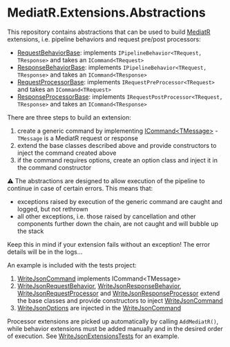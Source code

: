 # MediatR.Extensions.Abstractions

This repository contains abstractions that can be used to build [MediatR](https://github.com/jbogard/MediatR) extensions, i.e. pipeline behaviors and request pre/post processors:

- [RequestBehaviorBase][1]: implements `IPipelineBehavior<TRequest, TResponse>` and takes an `ICommand<TRequest>`
- [ResponseBehaviorBase][2]: implements `IPipelineBehavior<TRequest, TResponse>` and takes an `ICommand<TResponse>`
- [RequestProcessorBase][3]: implements `IRequestPreProcessor<TRequest>` and takes an `ICommand<TRequest>`
- [ResponseProcessorBase][4]: implements `IRequestPostProcessor<TRequest, TResponse>` and takes an `ICommand<TResponse>`

There are three steps to build an extension:
1. create a generic command by implementing [ICommand&lt;TMessage&gt;][0] - `TMessage` is a MediatR request or response
2. extend the base classes described above and provide constructors to inject the command created above
3. if the command requires options, create an option class and inject it in the command constructor

:warning: The abstractions are designed to allow execution of the pipeline to continue in case of certain errors. This means that:
- exceptions raised by execution of the generic command are caught and logged, but not rethrown
- all other exceptions, i.e. those raised by cancellation and other components further down the chain, are not caught and will bubble up the stack

Keep this in mind if your extension fails without an exception! The error details will be in the logs...

An example is included with the tests project:
1. [WriteJsonCommand][5] implements ICommand&lt;TMessage&gt;
2. [WriteJsonRequestBehavior][6], [WriteJsonResponseBehavior][7], [WriteJsonRequestProcessor][8] and [WriteJsonResponseProcessor][9] extend the base classes and provide constructors to inject [WriteJsonCommand][5]
3. [WriteJsonOptions][10] are injected in the [WriteJsonCommand][5]

Processor extensions are picked up automatically by calling `AddMediatR()`, while behavior extensions must be added manually and in the desired order of execution. See [WriteJsonExtensionsTests][11] for an example.

 [0]: ./MediatR.Extensions.Abstractions/ICommand.cs
 [1]: ./MediatR.Extensions.Abstractions/RequestBehaviorBase.cs
 [2]: ./MediatR.Extensions.Abstractions/ResponseBehaviorBase.cs
 [3]: ./MediatR.Extensions.Abstractions/RequestProcessorBase.cs
 [4]: ./MediatR.Extensions.Abstractions/ResponseProcessorBase.cs
 [5]: ./MediatR.Extensions.Abstractions.Tests/Example/WriteJsonCommand.cs
 [6]: ./MediatR.Extensions.Abstractions.Tests/Example/WriteJsonRequestBehavior.cs
 [7]: ./MediatR.Extensions.Abstractions.Tests/Example/WriteJsonResponseBehavior.cs
 [8]: ./MediatR.Extensions.Abstractions.Tests/Example/WriteJsonRequestProcessor.cs
 [9]: ./MediatR.Extensions.Abstractions.Tests/Example/WriteJsonResponseProcessor.cs
[10]: ./MediatR.Extensions.Abstractions.Tests/Example/WriteJsonOptions.cs
[11]: ./MediatR.Extensions.Abstractions.Tests/Example/WriteJsonExtensionsTests.cs

